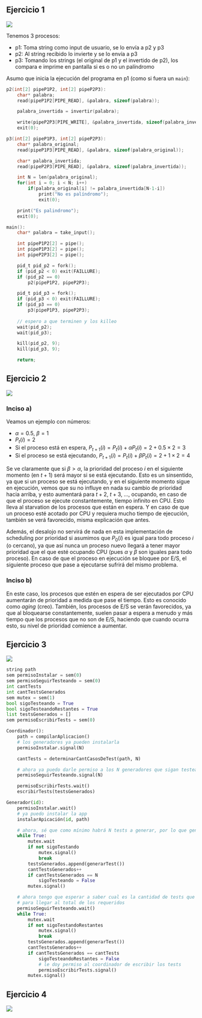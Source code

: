 ## Ejercicio 1

![](Pasted%20image%2020240920203124.png)

Tenemos 3 procesos:
- p1: Toma string como input de usuario, se lo envía a p2 y p3
- p2: Al string recibido lo invierte y se lo envía a p3 
- p3: Tomando los strings (el original de p1 y el invertido de p2), los compara e imprime en pantalla si es o no un palíndromo

Asumo que inicia la ejecución del programa en p1 (como si fuera un `main`):

```c
p2(int[2] pipeP1P2, int[2] pipeP2P3):
    char* palabra;
    read(pipeP1P2[PIPE_READ], &palabra, sizeof(palabra));

    palabra_invertida = invertir(palabra);

    write(pipeP2P3[PIPE_WRITE], &palabra_invertida, sizeof(palabra_invertida));
    exit(0);

p3(int[2] pipeP1P3, int[2] pipeP2P3):
    char* palabra_original;
    read(pipeP1P3[PIPE_READ], &palabra, sizeof(palabra_original));

    char* palabra_invertida;
    read(pipeP2P3[PIPE_READ], &palabra, sizeof(palabra_invertida));

    int N = len(palabra_original);
    for(int i = 0; i < N; i++)
        if(palabra_original[i] != palabra_invertida[N-1-i])
            print("No es palíndromo");
            exit(0);

    print("Es palindromo");
    exit(0);

main():
    char* palabra = take_input();

    int pipeP1P2[2] = pipe();
    int pipeP1P3[2] = pipe();
    int pipeP2P3[2] = pipe();

    pid_t pid_p2 = fork();
    if (pid_p2 < 0) exit(FAILLURE);
    if (pid_p2 == 0)
        p2(pipeP1P2, pipeP2P3);

    pid_t pid_p3 = fork();
    if (pid_p3 < 0) exit(FAILLURE);
    if (pid_p3 == 0)
        p3(pipeP1P3, pipeP2P3);
    
    // espero a que terminen y los killeo
    wait(pid_p2);
    wait(pid_p3);

    kill(pid_p2, 9);
    kill(pid_p3, 9);

    return;
```

## Ejercicio 2

![](Pasted%20image%2020240920203146.png)

### Inciso a)

Veamos un ejemplo con números:
- $\alpha = 0.5,\ \beta = 1$
- $P_t(i) = 2$
- Si el proceso está en espera, $P_{t+1}(i) = P_t(i) + \alpha P_t(i) = 2+0.5 \times 2 = 3$
- Si el proceso se está ejecutando, $P_{t+1}(i) = P_t(i) + \beta P_t(i) = 2+1 \times 2 = 4$

Se ve claramente que si $\beta > \alpha$, la prioridad del proceso $i$ en el siguiente momento (en $t+1$) será mayor si se está ejecutando. Esto es un sinsentido, ya que si un proceso se está ejecutando, y en el siguiente momento sigue en ejecución, vemos que su no influye en nada su cambio de prioridad hacia arriba, y esto aumentará para $t+2,\ t+3,\ ...$, ocupando, en caso de que el proceso se ejecute constantemente, tiempo infinito en CPU. Esto lleva al starvation de los procesos que están en espera.  Y en caso de que un proceso esté acotado por CPU y requiera mucho tiempo de ejecución, también se verá favorecido, misma explicación que antes.

Además, el desalojo no servirá de nada en esta implementación de scheduling por prioridad si asumimos que $P_0(i)$ es igual para todo proceso $i$ (o cercano), ya que así nunca un proceso nuevo llegará a tener mayor prioridad que el que esté ocupando CPU (pues $\alpha$ y $\beta$ son iguales para todo proceso). En caso de que el proceso en ejecución se bloquee por E/S, el siguiente proceso que pase a ejecutarse sufrirá del mismo problema.

### Inciso b)

En este caso, los procesos que estén en espera de ser ejecutados por CPU aumentarán de prioridad a medida que pase el tiempo. Esto es conocido como _aging_ (creo). También, los procesos de E/S se verán favorecidos, ya que al bloquearse constantemente, suelen pasar a espera a menudo y más tiempo que los procesos que no son de E/S, haciendo que cuando ocurra esto, su nivel de prioridad comience a aumentar.

## Ejercicio 3

![](../enunciados/Pasted%20image%2020240920203218.png)

```python
string path
sem permisoInstalar = sem(0)
sem permisoSeguirTesteando = sem(0)
int cantTests
int cantTestsGenerados
sem mutex = sem(1)
bool sigoTesteando = True
bool sigoTesteandoRestantes = True
list testsGenerados = []
sem permisoEscribirTests = sem(0)

Coordinador():
	path = compilarAplicacion()
	# los generadores ya pueden instalarla
	permisoInstalar.signal(N)

	cantTests = determinarCantCasosDeTest(path, N)

	# ahora ya puedo darle permiso a los N generadores que sigan testeando
	permisoSeguirTesteando.signal(N)

	permisoEscribirTests.wait()
	escribirTests(testsGenerados)

Generador(id):
	permisoInstalar.wait()
	# ya puedo instalar la app	
	instalarApicación(id, path)

	# ahora, sé que como mínimo habrá N tests a generar, por lo que genero hasta N
	while True:
		mutex.wait
		if not sigoTestando
			mutex.signal()
			break
		testsGenerados.append(generarTest())
		cantTestsGenerados++
		if cantTestsGenerados == N
			sigoTesteando = False
		mutex.signal()

	# ahora tengo que esperar a saber cual es la cantidad de tests que tengo que hacer
	# para llegar al total de los requeridos
	permisoSeguirTesteando.wait()
	while True:
		mutex.wait
		if not sigoTestandoRestantes
			mutex.signal()
			break
		testsGenerados.append(generarTest())
		cantTestsGenerados++
		if cantTestsGenerados == cantTests
			sigoTesteandoRestantes = False
			# le doy permiso al coordinador de escribir los tests
			permisoEscribirTests.signal()
		mutex.signal()

```

## Ejercicio 4

![](Pasted%20image%2020240920203238.png)

